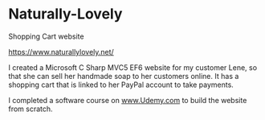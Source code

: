 # Naturally-Lovely
Shopping Cart website


https://www.naturallylovely.net/ 

I created a Microsoft C Sharp MVC5 EF6 website for my customer Lene, so that she can sell her handmade soap to her customers online. It has a shopping cart that is linked to her PayPal account to take payments. 

I completed a software course on www.Udemy.com to build the website from scratch.
